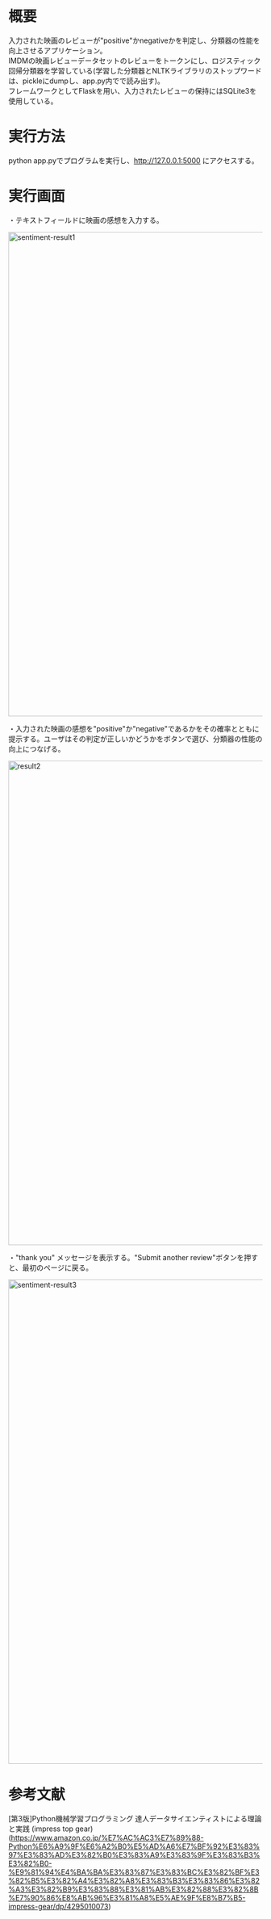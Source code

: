 # 概要
入力された映画のレビューが"positive"かnegativeかを判定し、分類器の性能を向上させるアプリケーション。  
IMDMの映画レビューデータセットのレビューをトークンにし、ロジスティック回帰分類器を学習している(学習した分類器とNLTKライブラリのストップワードは、pickleにdumpし、app.py内でで読み出す)。  
フレームワークとしてFlaskを用い、入力されたレビューの保持にはSQLite3を使用している。  

# 実行方法  
python app.pyでプログラムを実行し、http://127.0.0.1:5000 にアクセスする。
# 実行画面

・テキストフィールドに映画の感想を入力する。  

<img width="960" alt="sentiment-result1" src="https://user-images.githubusercontent.com/62968285/148700905-763fbb1d-2b52-4566-ba47-179d8274fdbe.png">
  
・入力された映画の感想を"positive"か"negative"であるかをその確率とともに提示する。ユーザはその判定が正しいかどうかをボタンで選び、分類器の性能の向上につなげる。  

<img width="960" alt="result2" src="https://user-images.githubusercontent.com/62968285/148700909-ece1c7b4-ad61-409e-9547-91965883aadb.png">
  
・"thank you" メッセージを表示する。"Submit another review"ボタンを押すと、最初のページに戻る。  

<img width="960" alt="sentiment-result3" src="https://user-images.githubusercontent.com/62968285/148700914-b1a47d8e-7d0a-4a36-af96-1d14770ad56e.png">  

# 参考文献  
[第3版]Python機械学習プログラミング 達人データサイエンティストによる理論と実践 (impress top gear)   
(https://www.amazon.co.jp/%E7%AC%AC3%E7%89%88-Python%E6%A9%9F%E6%A2%B0%E5%AD%A6%E7%BF%92%E3%83%97%E3%83%AD%E3%82%B0%E3%83%A9%E3%83%9F%E3%83%B3%E3%82%B0-%E9%81%94%E4%BA%BA%E3%83%87%E3%83%BC%E3%82%BF%E3%82%B5%E3%82%A4%E3%82%A8%E3%83%B3%E3%83%86%E3%82%A3%E3%82%B9%E3%83%88%E3%81%AB%E3%82%88%E3%82%8B%E7%90%86%E8%AB%96%E3%81%A8%E5%AE%9F%E8%B7%B5-impress-gear/dp/4295010073)


